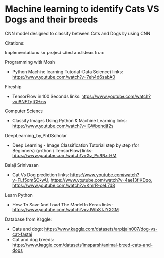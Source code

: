 # Machine learning to identify Cats VS Dogs and their breeds 

CNN model designed to classify between Cats and Dogs by using CNN

Citations:

Implementations for project cited and ideas from

Programming with Mosh

- Python Machine learning Tutorial (Data Science)
  links: https://www.youtube.com/watch?v=7eh4d6sabA0

Fireship

- TensorFlow in 100 Seconds
  links: https://www.youtube.com/watch?v=i8NETqtGHms

Computer Science

- Classify Images Using Python & Machine Learning
  links: https://www.youtube.com/watch?v=iGWbqhdjf2s

DeepLearning_by_PhDScholar

- Deep Learning - Image Classification Tutorial step by step (for Beginners) (python / TensorFlow)
  links: https://www.youtube.com/watch?v=Gz_PsRRxrHM

Balaji Srinivasan

- Cat Vs Dog prediction
  links: https://www.youtube.com/watch?v=FLf5qmSOkwU,
         https://www.youtube.com/watch?v=4ae13fiKDqo,
         https://www.youtube.com/watch?v=KmrR-ceL7d8

Learn Python

- How To Save And Load The Model In Keras
  links: https://www.youtube.com/watch?v=vJWbSTJYXGM
  
Database from Kaggle:

- Cats and dogs: https://www.kaggle.com/datasets/arpitjain007/dog-vs-cat-fastai
- Cat and dog breeds: https://www.kaggle.com/datasets/imsparsh/animal-breed-cats-and-dogs
